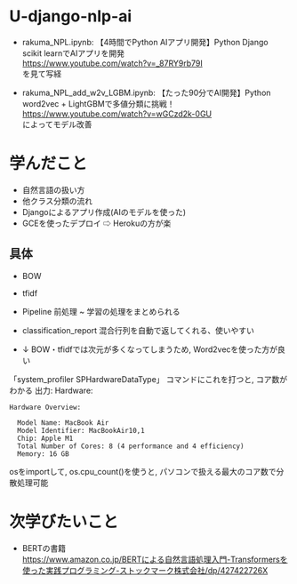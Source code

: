 # U-django-nlp-ai

* rakuma_NPL.ipynb:
【4時間でPython AIアプリ開発】Python Django scikit learnでAIアプリを開発 <br>
https://www.youtube.com/watch?v=_87RY9rb79I <br>
を見て写経

* rakuma_NPL_add_w2v_LGBM.ipynb:
【たった90分でAI開発】Python word2vec + LightGBMで多値分類に挑戦！ <br>
https://www.youtube.com/watch?v=wGCzd2k-0GU <br>
によってモデル改善


# 学んだこと
* 自然言語の扱い方
* 他クラス分類の流れ
* Djangoによるアプリ作成(AIのモデルを使った)
* GCEを使ったデプロイ ⇨ Herokuの方が楽

## 具体
* BOW
* tfidf
* Pipeline
前処理 ~ 学習の処理をまとめられる

* classification_report
混合行列を自動で返してくれる、使いやすい

* ↓
BOW・tfidfでは次元が多くなってしまうため, Word2vecを使った方が良い

「system_profiler SPHardwareDataType」
コマンドにこれを打つと, コア数がわかる
出力:
Hardware:

    Hardware Overview:

      Model Name: MacBook Air
      Model Identifier: MacBookAir10,1
      Chip: Apple M1
      Total Number of Cores: 8 (4 performance and 4 efficiency)
      Memory: 16 GB
      
 osをimportして, os.cpu_count()を使うと, パソコンで扱える最大のコア数で分散処理可能

# 次学びたいこと
* BERTの書籍 <br>
https://www.amazon.co.jp/BERTによる自然言語処理入門-Transformersを使った実践プログラミング-ストックマーク株式会社/dp/427422726X
